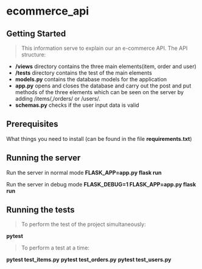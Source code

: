 # ecommerce_api
## Getting Started

> This information serve to explain our an e-commerce API. The API structure:
* **/views** directory contains the three main elements(item, order and user)
* **/tests** directory contains the test of the main elements
* **models.py** contains the database models for the application
* **app.py** opens and closes the database and carry out the post and put methods of the three elements which can be seen on the server by adding /items/,/orders/ or /users/.
* **schemas.py** checks if the user input data is valid

## Prerequisites
 
 What things you need to install (can be found in the file **requirements.txt**)
 
## Running the server

 Run the server in normal mode **FLASK_APP=app.py flask run**

 Run the server in debug mode **FLASK_DEBUG=1  FLASK_APP=app.py flask run**


## Running the tests

> To perform the test of the project simultaneously:

   **pytest**

> To perform a test at a time:

   **pytest test_items.py**
   **pytest test_orders.py**
   **pytest test_users.py**